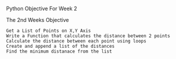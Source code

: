 Python Objective For Week 2

The 2nd Weeks Objective

    Get a List of Points on X,Y Axis
    Write a Function that calculates the distance between 2 points
    Calculate the distance between each point using loops
    Create and append a list of the distances
    Find the minimum distanace from the list 
